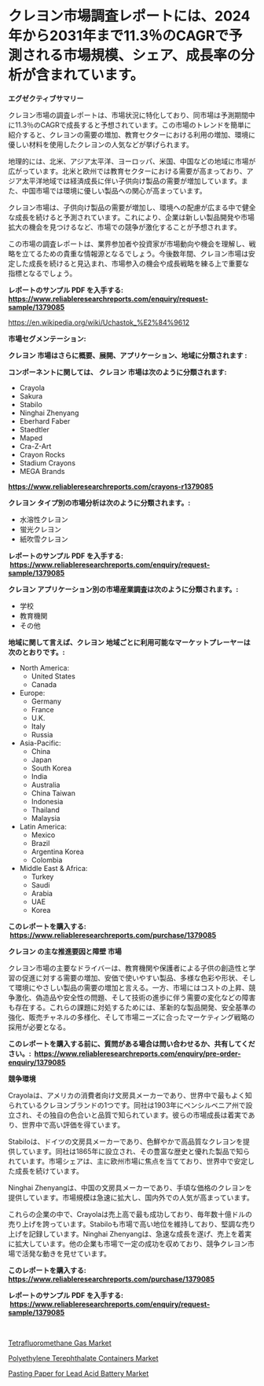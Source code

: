 <p><h1>クレヨン市場調査レポートには、2024年から2031年まで11.3％のCAGRで予測される市場規模、シェア、成長率の分析が含まれています。</h1></p><p><strong>エグゼクティブサマリー</strong></p>
<p><p>クレヨン市場の調査レポートは、市場状況に特化しており、同市場は予測期間中に11.3％のCAGRで成長すると予想されています。この市場のトレンドを簡単に紹介すると、クレヨンの需要の増加、教育セクターにおける利用の増加、環境に優しい材料を使用したクレヨンの人気などが挙げられます。</p><p>地理的には、北米、アジア太平洋、ヨーロッパ、米国、中国などの地域に市場が広がっています。北米と欧州では教育セクターにおける需要が高まっており、アジア太平洋地域では経済成長に伴い子供向け製品の需要が増加しています。また、中国市場では環境に優しい製品への関心が高まっています。</p><p>クレヨン市場は、子供向け製品の需要が増加し、環境への配慮が広まる中で健全な成長を続けると予測されています。これにより、企業は新しい製品開発や市場拡大の機会を見つけるなど、市場での競争が激化することが予想されます。</p><p>この市場の調査レポートは、業界参加者や投資家が市場動向や機会を理解し、戦略を立てるための貴重な情報源となるでしょう。今後数年間、クレヨン市場は安定した成長を続けると見込まれ、市場参入の機会や成長戦略を練る上で重要な指標となるでしょう。</p></p>
<p><strong>レポートのサンプル PDF を入手する: <a href="https://www.reliableresearchreports.com/enquiry/request-sample/1379085">https://www.reliableresearchreports.com/enquiry/request-sample/1379085</a></strong></p>
<p><a href="https://en.wikipedia.org/wiki/Uchastok_%E2%84%9612">https://en.wikipedia.org/wiki/Uchastok_%E2%84%9612</a></p>
<p><strong>市場セグメンテーション:</strong></p>
<p><strong> クレヨン 市場はさらに概要、展開、アプリケーション、地域に分類されます :</strong></p>
<p><strong>コンポーネントに関しては、 クレヨン 市場は次のように分類されます: &nbsp;</strong></p>
<p><ul><li>Crayola</li><li>Sakura</li><li>Stabilo</li><li>Ninghai Zhenyang</li><li>Eberhard Faber</li><li>Staedtler</li><li>Maped</li><li>Cra-Z-Art</li><li>Crayon Rocks</li><li>Stadium Crayons</li><li>MEGA Brands</li></ul></p>
<p><strong><a href="https://www.reliableresearchreports.com/crayons-r1379085">https://www.reliableresearchreports.com/crayons-r1379085</a></strong></p>
<p><strong> クレヨン タイプ別の市場分析は次のように分類されます。:</strong></p>
<p><ul><li>水溶性クレヨン</li><li>蛍光クレヨン</li><li>紙吹雪クレヨン</li></ul></p>
<p><strong>レポートのサンプル PDF を入手する: &nbsp;<a href="https://www.reliableresearchreports.com/enquiry/request-sample/1379085">https://www.reliableresearchreports.com/enquiry/request-sample/1379085</a></strong></p>
<p><strong> クレヨン アプリケーション別の市場産業調査は次のように分類されます。:</strong></p>
<p><ul><li>学校</li><li>教育機関</li><li>その他</li></ul></p>
<p><strong>地域に関して言えば、クレヨン 地域ごとに利用可能なマーケットプレーヤーは次のとおりです。:</strong></p>
<p><ul>
    <li>
        North America:
        <ul>
            <li>United States</li>
            <li>Canada</li>
        </ul>
    </li>
    <li>
        Europe:
        <ul>
            <li>Germany</li>
            <li>France</li>
            <li>U.K.</li>
            <li>Italy</li>
            <li>Russia</li>
        </ul>
    </li>
    <li>
        Asia-Pacific:
        <ul>
            <li>China</li>
            <li>Japan</li>
            <li>South Korea</li>
            <li>India</li>
            <li>Australia</li>
            <li>China Taiwan</li>
            <li>Indonesia</li>
            <li>Thailand</li>
            <li>Malaysia</li>
        </ul>
    </li>
    <li>
        Latin America:
        <ul>
            <li>Mexico</li>
            <li>Brazil</li>
            <li>Argentina Korea</li>
            <li>Colombia</li>
        </ul>
    </li>
    <li>
        Middle East & Africa:
        <ul>
            <li>Turkey</li>
            <li>Saudi</li>
            <li>Arabia</li>
            <li>UAE</li>
            <li>Korea</li>
        </ul>
    </li>
    </ul></p>
<p><strong>このレポートを購入する: &nbsp;<a href="https://www.reliableresearchreports.com/purchase/1379085">https://www.reliableresearchreports.com/purchase/1379085</a></strong></p>
<p><strong>クレヨン の主な推進要因と障壁 市場</strong></p>
<p><p>クレヨン市場の主要なドライバーは、教育機関や保護者による子供の創造性と学習の促進に対する需要の増加、安価で使いやすい製品、多様な色彩や形状、そして環境にやさしい製品の需要の増加と言える。一方、市場にはコストの上昇、競争激化、偽造品や安全性の問題、そして技術の進歩に伴う需要の変化などの障害も存在する。これらの課題に対処するためには、革新的な製品開発、安全基準の強化、販売チャネルの多様化、そして市場ニーズに合ったマーケティング戦略の採用が必要となる。</p></p>
<p><strong>このレポートを購入する前に、質問がある場合は問い合わせるか、共有してください。:&nbsp; <a href="https://www.reliableresearchreports.com/enquiry/pre-order-enquiry/1379085">https://www.reliableresearchreports.com/enquiry/pre-order-enquiry/1379085</a></strong></p>
<p><strong>競争環境</strong></p>
<p><p>Crayolaは、アメリカの消費者向け文房具メーカーであり、世界中で最もよく知られているクレヨンブランドの1つです。同社は1903年にペンシルベニア州で設立され、その独自の色合いと品質で知られています。彼らの市場成長は着実であり、世界中で高い評価を得ています。</p><p>Stabiloは、ドイツの文房具メーカーであり、色鮮やかで高品質なクレヨンを提供しています。同社は1865年に設立され、その豊富な歴史と優れた製品で知られています。市場シェアは、主に欧州市場に焦点を当てており、世界中で安定した成長を続けています。</p><p>Ninghai Zhenyangは、中国の文房具メーカーであり、手頃な価格のクレヨンを提供しています。市場規模は急速に拡大し、国内外での人気が高まっています。</p><p>これらの企業の中で、Crayolaは売上高で最も成功しており、毎年数十億ドルの売り上げを誇っています。Stabiloも市場で高い地位を維持しており、堅調な売り上げを記録しています。Ninghai Zhenyangは、急速な成長を遂げ、売上を着実に拡大しています。他の企業も市場で一定の成功を収めており、競争クレヨン市場で活発な動きを見せています。</p></p>
<p><strong>このレポートを購入する: &nbsp; <a href="https://www.reliableresearchreports.com/purchase/1379085">https://www.reliableresearchreports.com/purchase/1379085</a></strong></p>
<p><strong>レポートのサンプル PDF を入手する: &nbsp;<a href="https://www.reliableresearchreports.com/enquiry/request-sample/1379085">https://www.reliableresearchreports.com/enquiry/request-sample/1379085</a></strong><strong></strong></p>
<p>&nbsp;</p>
<p><p><a href="https://github.com/HenrietteMills1/Market-Research-Report-List-2/blob/main/tetrafluoromethane-gas-market.md">Tetrafluoromethane Gas Market</a></p><p><a href="https://issuu.com/reportprime-2/docs/polyethylene-terephthalate-containers-market-size-">Polyethylene Terephthalate Containers Market</a></p><p><a href="https://github.com/marthawweekle/Market-Research-Report-List-2/blob/main/pasting-paper-for-lead-acid-battery-market.md">Pasting Paper for Lead Acid Battery Market</a></p></p>